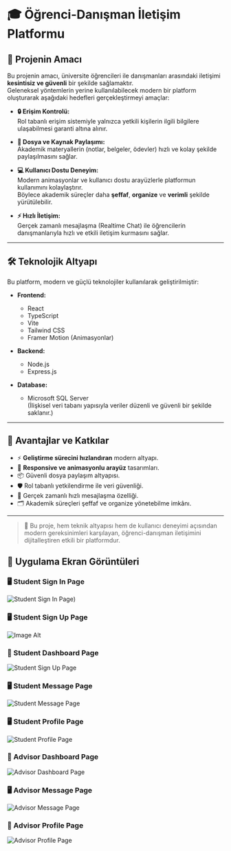 # 🎓 Öğrenci-Danışman İletişim Platformu

## 🎯 Projenin Amacı

Bu projenin amacı, üniversite öğrencileri ile danışmanları arasındaki iletişimi **kesintisiz ve güvenli** bir şekilde sağlamaktır.  
Geleneksel yöntemlerin yerine kullanılabilecek modern bir platform oluşturarak aşağıdaki hedefleri gerçekleştirmeyi amaçlar:

- **🔒 Erişim Kontrolü:**  
  Rol tabanlı erişim sistemiyle yalnızca yetkili kişilerin ilgili bilgilere ulaşabilmesi garanti altına alınır.

- **📑 Dosya ve Kaynak Paylaşımı:**  
  Akademik materyallerin (notlar, belgeler, ödevler) hızlı ve kolay şekilde paylaşılmasını sağlar.

- **💻 Kullanıcı Dostu Deneyim:**  
  Modern animasyonlar ve kullanıcı dostu arayüzlerle platformun kullanımını kolaylaştırır.  
  Böylece akademik süreçler daha **şeffaf**, **organize** ve **verimli** şekilde yürütülebilir.

- **⚡ Hızlı İletişim:**  
  Gerçek zamanlı mesajlaşma (Realtime Chat) ile öğrencilerin danışmanlarıyla hızlı ve etkili iletişim kurmasını sağlar.

---

## 🛠️ Teknolojik Altyapı

Bu platform, modern ve güçlü teknolojiler kullanılarak geliştirilmiştir:

- **Frontend:**
  - React
  - TypeScript
  - Vite
  - Tailwind CSS
  - Framer Motion (Animasyonlar)

- **Backend:**
  - Node.js
  - Express.js

- **Database:**
  - Microsoft SQL Server  
    (İlişkisel veri tabanı yapısıyla veriler düzenli ve güvenli bir şekilde saklanır.)

---

## 🚀 Avantajlar ve Katkılar

- ⚡ **Geliştirme sürecini hızlandıran** modern altyapı.
- 🎨 **Responsive ve animasyonlu arayüz** tasarımları.
- 📦 Güvenli dosya paylaşım altyapısı.
- 🛡️ Rol tabanlı yetkilendirme ile veri güvenliği.
- 📱 Gerçek zamanlı hızlı mesajlaşma özelliği.
- 🗂️ Akademik süreçleri şeffaf ve organize yönetebilme imkânı.

---

> 📌 Bu proje, hem teknik altyapısı hem de kullanıcı deneyimi açısından modern gereksinimleri karşılayan, öğrenci-danışman iletişimini dijitalleştiren etkili bir platformdur.


## 📸 Uygulama Ekran Görüntüleri

### 🖥️ Student Sign In Page
![Student Sign In Page](https://github.com/AbdulmecidNasir/Ogrenci-Danisman-Platformu/blob/fa136d955d3390ed89b440ab0e2ae7facddb8ca8/screenshoots/StudentSignIn.png))

### 🖥️ Student Sign Up Page
![Image Alt](https://github.com/AbdulmecidNasir/Ogrenci-Danisman-Platformu/blob/94a850b8390caf6d84dac53b2a37c802096e363b/screenshoots/StudentSignUp.png)

### 📱 Student Dashboard Page
![Student Sign Up Page](https://github.com/AbdulmecidNasir/Ogrenci-Danisman-Platformu/blob/94a850b8390caf6d84dac53b2a37c802096e363b/screenshoots/StudentDashboard.png)

### 🖥️ Student Message Page
![Student Message Page](https://github.com/AbdulmecidNasir/Ogrenci-Danisman-Platformu/blob/94a850b8390caf6d84dac53b2a37c802096e363b/screenshoots/StudentMessage.png)

### 🖥️ Student Profile Page
![Student Profile Page](https://github.com/AbdulmecidNasir/Ogrenci-Danisman-Platformu/blob/fa136d955d3390ed89b440ab0e2ae7facddb8ca8/screenshoots/StudentProfile.png)

### 📱 Advisor Dashboard Page
![Advisor Dashboard Page](https://github.com/AbdulmecidNasir/Ogrenci-Danisman-Platformu/blob/736b03b3abbc673f7bd134347e0af6744711ccf1/screenshoots/AdvisorDashboard.png)

### 🖥️ Advisor Message Page
![Advisor Message Page](https://github.com/AbdulmecidNasir/Ogrenci-Danisman-Platformu/blob/94a850b8390caf6d84dac53b2a37c802096e363b/screenshoots/AdvisorMessage.png)

### 📱 Advisor Profile Page
![Advisor Profile Page](https://github.com/AbdulmecidNasir/Ogrenci-Danisman-Platformu/blob/94a850b8390caf6d84dac53b2a37c802096e363b/screenshoots/AdvisorProfile.png)
